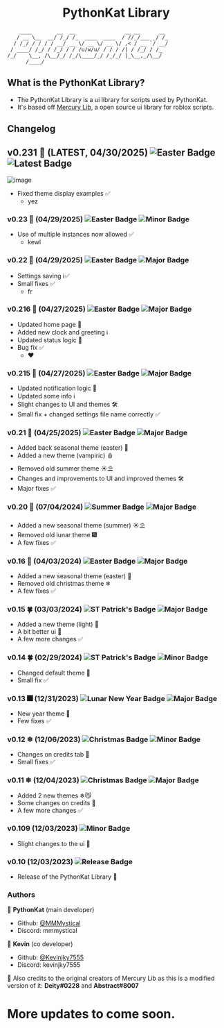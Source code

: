<h1 align="center">PythonKat Library</h1>

```
    ____        __  __                __ __      __ 
   / __ \__  __/ /_/ /_  ____  ____  / //_/___ _/ /_
  / /_/ / / / / __/ __ \/ __ \/ __ \/ ,< / __ `/ __/
 / ____/ /_/ / /_/ / / /u/w/u/ / / / /| / /_/ / /_  
/_/    \__, /\__/_/ /_/\____/_/ /_/_/ |_\__,_/\__/  
      /____/                                        
```

## What is the PythonKat Library?
- The PythonKat Library is a ui library for scripts used by PythonKat.
- It's based off [Mercury Lib](https://github.com/deeeity/mercury-lib/tree/master), a open source ui library for roblox scripts.

## Changelog
## v0.231 🦇 (LATEST, 04/30/2025) ![Easter Badge](https://img.shields.io/badge/Event-EASTER-pink?style=plastic&logo=googleearth&logoColor=white&labelColor=black) ![Latest Badge](https://img.shields.io/badge/The-LATEST-green?style=plastic&logo=steemit&logoColor=white&labelColor=black)
![image](https://github.com/user-attachments/assets/ff53609b-2c65-43ef-8742-922542f9d7d8)
  - Fixed theme display examples ✅
    - yez
### v0.23 🦇 (04/29/2025) ![Easter Badge](https://img.shields.io/badge/Event-EASTER-pink?style=plastic&logo=googleearth&logoColor=white&labelColor=black) ![Minor Badge](https://img.shields.io/badge/Update-MINOR-green?style=plastic&logo=moonrepo&logoColor=white&labelColor=black)
  - Use of multiple instances now allowed ✅
    - kewl
### v0.22 🦇 (04/29/2025) ![Easter Badge](https://img.shields.io/badge/Event-EASTER-pink?style=plastic&logo=googleearth&logoColor=white&labelColor=black) ![Major Badge](https://img.shields.io/badge/Update-MAJOR-purple?style=plastic&logo=moonrepo&logoColor=white&labelColor=black)
  - Settings saving ℹ️✅
  - Small fixes ✅
    - fr
### v0.216 🦇 (04/27/2025) ![Easter Badge](https://img.shields.io/badge/Event-EASTER-pink?style=plastic&logo=googleearth&logoColor=white&labelColor=black) ![Major Badge](https://img.shields.io/badge/Update-MAJOR-purple?style=plastic&logo=moonrepo&logoColor=white&labelColor=black)
  - Updated home page 🔧
  - Added new clock and greeting ℹ️
  - Updated status logic 🔨
  - Bug fix ✅
    - ❤️
### v0.215 🦇 (04/27/2025) ![Easter Badge](https://img.shields.io/badge/Event-EASTER-pink?style=plastic&logo=googleearth&logoColor=white&labelColor=black) ![Major Badge](https://img.shields.io/badge/Update-MAJOR-purple?style=plastic&logo=moonrepo&logoColor=white&labelColor=black)
  - Updated notification logic 🔨
  - Updated some info ℹ️
  - Slight changes to UI and themes 🛠️
  - Small fix + changed settings file name correctly ✅
### v0.21 🦇 (04/25/2025) ![Easter Badge](https://img.shields.io/badge/Event-EASTER-pink?style=plastic&logo=googleearth&logoColor=white&labelColor=black) ![Major Badge](https://img.shields.io/badge/Update-MAJOR-purple?style=plastic&logo=moonrepo&logoColor=white&labelColor=black)
  - Added back seasonal theme (easter) 🩷
  - Added a new theme (vampiric) 🩸
  - Removed old summer theme ☀️⛱️
  - Changes and improvements to UI and improved themes 🛠️
  - Major fixes ✅
### v0.20 🌊 (07/04/2024) ![Summer Badge](https://img.shields.io/badge/Event-SUMMER-yellow?style=plastic&logo=googleearth&logoColor=white&labelColor=black) ![Major Badge](https://img.shields.io/badge/Update-MAJOR-purple?style=plastic&logo=moonrepo&logoColor=white&labelColor=black)
  - Added a new seasonal theme (summer) ☀️⛱️
  - Removed old lunar theme 🎆
  - A few fixes ✅
### v0.16 🐇 (04/03/2024) ![Easter Badge](https://img.shields.io/badge/Event-EASTER-pink?style=plastic&logo=googleearth&logoColor=white&labelColor=black) ![Major Badge](https://img.shields.io/badge/Update-MAJOR-purple?style=plastic&logo=moonrepo&logoColor=white&labelColor=black)
  - Added a new seasonal theme (easter) 🩷
  - Removed old christmas theme ❄
  - A few fixes ✅
### v0.15 🍀 (03/03/2024) ![ST Patrick's Badge](https://img.shields.io/badge/Event-ST%20PATRICK'S-darkgreen?style=plastic&logo=googleearth&logoColor=white&labelColor=black) ![Major Badge](https://img.shields.io/badge/Update-MAJOR-purple?style=plastic&logo=moonrepo&logoColor=white&labelColor=black)
  - Added a new theme (light) 💚
  - A bit better ui 🔨
  - A few more changes ✅
### v0.14 🍀 (02/29/2024) ![ST Patrick's Badge](https://img.shields.io/badge/Event-ST%20PATRICK'S-darkgreen?style=plastic&logo=googleearth&logoColor=white&labelColor=black) ![Minor Badge](https://img.shields.io/badge/Update-MINOR-green?style=plastic&logo=moonrepo&logoColor=white&labelColor=black)
  - Changed default theme 💚
  - Small fix ✅
### v0.13 🎆 (12/31/2023) ![Lunar New Year Badge](https://img.shields.io/badge/Event-LUNAR%20NEW%20YEAR-red?style=plastic&logo=googleearth&logoColor=white&labelColor=black) ![Major Badge](https://img.shields.io/badge/Update-MAJOR-purple?style=plastic&logo=moonrepo&logoColor=white&labelColor=black)
  - New year theme 🌉
  - Few fixes ✅
### v0.12 ❄ (12/06/2023) ![Christmas Badge](https://img.shields.io/badge/Event-CHRISTMAS-lightblue?style=plastic&logo=googleearth&logoColor=white&labelColor=black) ![Minor Badge](https://img.shields.io/badge/Update-MINOR-green?style=plastic&logo=moonrepo&logoColor=white&labelColor=black)
  - Changes on credits tab 🔨
  - Small fixes ✅
### v0.11 ❄ (12/04/2023) ![Christmas Badge](https://img.shields.io/badge/Event-CHRISTMAS-lightblue?style=plastic&logo=googleearth&logoColor=white&labelColor=black) ![Major Badge](https://img.shields.io/badge/Update-MAJOR-purple?style=plastic&logo=moonrepo&logoColor=white&labelColor=black)
  - Added 2 new themes ❄😼
  - Some changes on credits 🔨
  - A few more changes ✅
### v0.109 (12/03/2023) ![Minor Badge](https://img.shields.io/badge/Update-MINOR-green?style=plastic&logo=moonrepo&logoColor=white&labelColor=black)
  - Slight changes to the ui 📃
### v0.10 (12/03/2023) ![Release Badge](https://img.shields.io/badge/The-RELEASE-blue?style=plastic&logo=moonrepo&logoColor=white&labelColor=black)
  - Release of the PythonKat Library 🔨

### Authors

👤 **PythonKat** (main developer)

* Github: [@MMMystical](https://github.com/MMMystical)
* Discord: mmmystical

👤 **Kevin** (co developer)

* Github: [@Kevinjky7555](https://github.com/Kevinjky7555)
* Discord: kevinjky7555

👤 Also credits to the original creators of Mercury Lib as this is a modified version of it: **Deity#0228** and **Abstract#8007**

# More updates to come soon.

